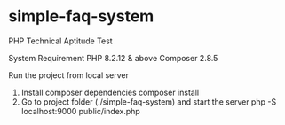 # simple-faq-system
PHP Technical Aptitude Test

System Requirement
    PHP 8.2.12 & above
    Composer 2.8.5

Run the project from local server
1. Install composer dependencies
    composer install
2. Go to project folder (./simple-faq-system) and start the server
    php -S localhost:9000 public/index.php